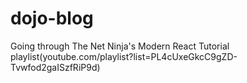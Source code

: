 # dojo-blog
Going through The Net Ninja's Modern React Tutorial playlist(youtube.com/playlist?list=PL4cUxeGkcC9gZD-Tvwfod2gaISzfRiP9d)
